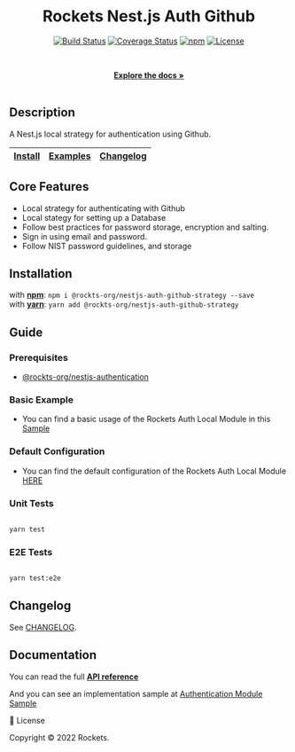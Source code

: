 <div align="center">
  <h1 align="center">Rockets Nest.js Auth Github</h1>

  <p align="center">
    <a href="https://travis-ci.org"><img src="https://img.shields.io/travis" alt="Build Status" /></a>
    <a href="https://coveralls.io/github/onury/accesscontrol?branch=master"><img src="https://img.shields.io/coveralls" alt="Coverage Status" /></a>
    <a href="https://www.npmjs.com/package/accesscontrol"><img src="http://img.shields.io/npm/v" alt="npm" /></a>
    <a href="https://github.com/"><img src="http://img.shields.io/npm/l/" alt="License" /></a>
</p>
<br />

<p align="center">
    <a href="https://github.com"><strong>Explore the docs »</strong></a>
    <br />
    <br />
  </p>
</div>

## Description

A Nest.js local strategy for authentication using Github.

<table>
  <thead>
    <tr>
      <th><a href="#installation">Install</a></th>
      <th><a href="#guide">Examples</a></th>
      <th><a href="#changelog">Changelog</a></th>
    </tr>
  </thead>
</table>

## Core Features

- Local strategy for authenticating with Github
- Local stategy for setting up a Database
- Follow best practices for password storage, encryption and salting.
- Sign in using email and password.
- Follow NIST password guidelines, and storage

## Installation

with [**npm**](https://www.npmjs.com/package): `npm i @rockts-org/nestjs-auth-github-strategy --save`  
with [**yarn**](https://yarn.pm): `yarn add @rockts-org/nestjs-auth-github-strategy`

## Guide

### Prerequisites

- [@rockts-org/nestjs-authentication](https://github.com)

### Basic Example

- You can find a basic usage of the Rockets Auth Local Module in this [Sample](https://github.com)

### Default Configuration

- You can find the default configuration of the Rockets Auth Local Module [HERE](https://gitlab.com/concepta/rockets/rockets/blob/b13d3bde0478fb34e02915c20a4c4d869e307593/packages/nestjs-auth-github/src/config/github.config.ts)

### Unit Tests

```bash

yarn test

```

### E2E Tests

```bash

yarn test:e2e

```

## Changelog

See [CHANGELOG](https://github.com).

## Documentation

You can read the full [**API reference**](https://github.com)

And you can see an implementation sample at [Authentication Module Sample](https://github.com)

📝 License

Copyright © 2022 Rockets.
